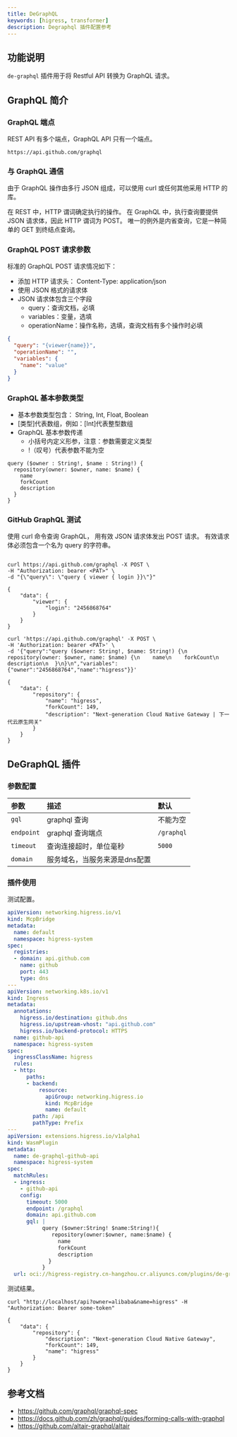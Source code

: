 ```yaml
---
title: DeGraphQL
keywords: [higress, transformer]
description: Degraphql 插件配置参考
---
```


## 功能说明

`de-graphql` 插件用于将 Restful API 转换为 GraphQL 请求。

## GraphQL 简介

### GraphQL 端点

REST API 有多个端点，GraphQL API 只有一个端点。

```shell
https://api.github.com/graphql
```

### 与 GraphQL 通信

由于 GraphQL 操作由多行 JSON 组成，可以使用 curl 或任何其他采用 HTTP 的库。

在 REST 中，HTTP 谓词确定执行的操作。 在 GraphQL 中，执行查询要提供 JSON 请求体，因此 HTTP 谓词为 POST。 唯一的例外是内省查询，它是一种简单的 GET 到终结点查询。

### GraphQL POST 请求参数

标准的 GraphQL POST 请求情况如下：

- 添加 HTTP 请求头： Content-Type: application/json
- 使用 JSON 格式的请求体
- JSON 请求体包含三个字段
    - query：查询文档，必填
    - variables：变量，选填
    - operationName：操作名称，选填，查询文档有多个操作时必填

```json
{
  "query": "{viewer{name}}",
  "operationName": "",
  "variables": {
    "name": "value"
  }
}
```

### GraphQL 基本参数类型

- 基本参数类型包含： String, Int, Float, Boolean
- [类型]代表数组，例如：[Int]代表整型数组
- GraphQL 基本参数传递
    - 小括号内定义形参，注意：参数需要定义类型
    - !（叹号）代表参数不能为空

```shell
query ($owner : String!, $name : String!) {
  repository(owner: $owner, name: $name) {
    name
    forkCount
    description
  }
}
```

### GitHub GraphQL 测试

使用 curl 命令查询 GraphQL， 用有效 JSON 请求体发出 POST 请求。 有效请求体必须包含一个名为 query 的字符串。

```shell

curl https://api.github.com/graphql -X POST \
-H "Authorization: bearer <PAT>" \
-d "{\"query\": \"query { viewer { login }}\"}" 

{
	"data": {
		"viewer": {
			"login": "2456868764"
		}
	}
}
```

```shell
curl 'https://api.github.com/graphql' -X POST \
-H 'Authorization: bearer <PAT>' \
-d '{"query":"query ($owner: String!, $name: String!) {\n  repository(owner: $owner, name: $name) {\n    name\n    forkCount\n    description\n  }\n}\n","variables":{"owner":"2456868764","name":"higress"}}'

{
	"data": {
		"repository": {
			"name": "higress",
			"forkCount": 149,
			"description": "Next-generation Cloud Native Gateway | 下一代云原生网关"
		}
	}
}
```


## DeGraphQL 插件

### 参数配置

| 参数              | 描述                      | 默认         |
|:----------------|:------------------------|:-----------|
| `gql`           | graphql 查询              | 不能为空       |
| `endpoint`      | graphql 查询端点            | `/graphql` |
| `timeout`       | 查询连接超时，单位毫秒             | `5000`     |
| `domain`        | 服务域名，当服务来源是dns配置        |      |

### 插件使用

测试配置。

```yaml
apiVersion: networking.higress.io/v1
kind: McpBridge
metadata:
  name: default
  namespace: higress-system
spec:
  registries:
  - domain: api.github.com
    name: github
    port: 443
    type: dns
---
apiVersion: networking.k8s.io/v1
kind: Ingress
metadata:
  annotations:
    higress.io/destination: github.dns
    higress.io/upstream-vhost: "api.github.com"
    higress.io/backend-protocol: HTTPS
  name: github-api
  namespace: higress-system
spec:
  ingressClassName: higress  
  rules:
  - http:
      paths:
      - backend:
          resource:
            apiGroup: networking.higress.io
            kind: McpBridge
            name: default
        path: /api
        pathType: Prefix
---
apiVersion: extensions.higress.io/v1alpha1
kind: WasmPlugin
metadata:
  name: de-graphql-github-api
  namespace: higress-system
spec:
  matchRules:
  - ingress:
    - github-api
    config:
      timeout: 5000
      endpoint: /graphql
      domain: api.github.com
      gql: |
           query ($owner:String! $name:String!){
              repository(owner:$owner, name:$name) {
                name
                forkCount
                description
             }
           }
  url: oci://higress-registry.cn-hangzhou.cr.aliyuncs.com/plugins/de-graphql:1.0.0
```

测试结果。

```shell
curl "http://localhost/api?owner=alibaba&name=higress" -H "Authorization: Bearer some-token"

{
	"data": {
		"repository": {
			"description": "Next-generation Cloud Native Gateway",
			"forkCount": 149,
			"name": "higress"
		}
	}
}
```

## 参考文档

- https://github.com/graphql/graphql-spec
- https://docs.github.com/zh/graphql/guides/forming-calls-with-graphql
- https://github.com/altair-graphql/altair
